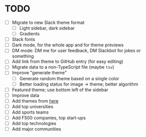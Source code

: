 # TODO

- [ ] Migrate to new Slack theme format
  - [ ] Light sidebar, dark sidebar
  - [ ] Gradients
- [ ] Slack fonts
- [ ] Dark mode, for the whole app and for theme previews
- [ ] DM mode: DM me for user feedback, DM Slackbot for jokes or something
- [ ] Add link from theme to GitHub entry (for easy editing)
- [ ] Migrate data to a non-TypeScript file (maybe `tsv`)
- [ ] Improve "generate theme"
  - [ ] Generate random theme based on a single color
  - [ ] Better loading status for image → theme; better algorithm
- [ ] Featured theme; use bottom left of the sidebar
- [ ] Improve data
- [ ] Add themes from [here](https://github.com/paracycle/slackthemes/pulls)
- [ ] Add top universities
- [ ] Add sports teams
- [ ] Add F500 companies, top start-ups
- [ ] Add top technologies
- [ ] Add major communities
